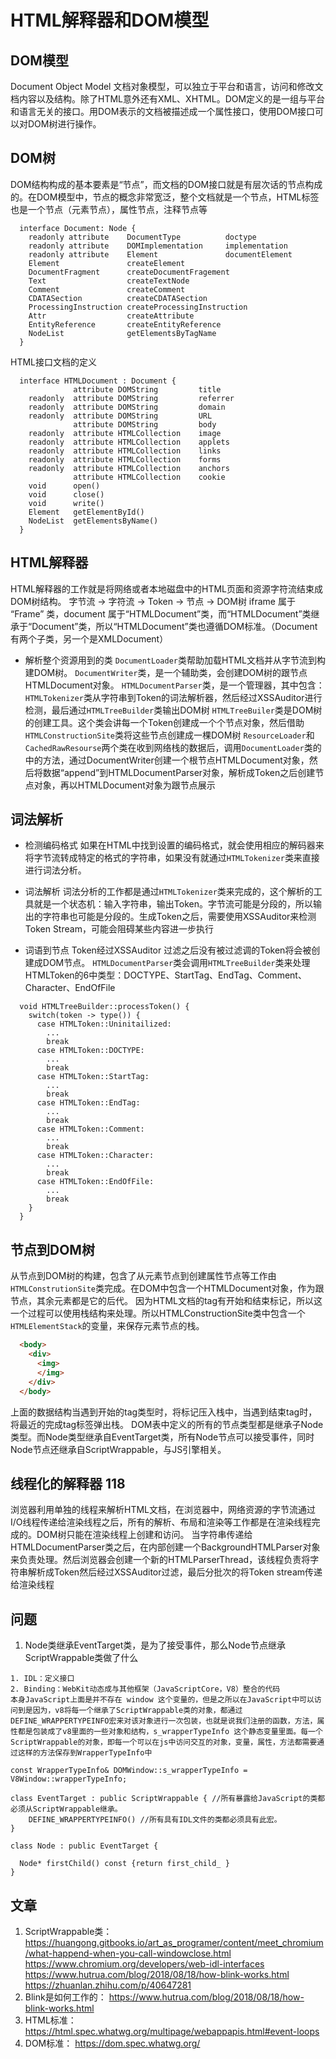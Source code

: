 # HTML解释器和DOM模型
## DOM模型
Document Object Model 文档对象模型，可以独立于平台和语言，访问和修改文档内容以及结构。除了HTML意外还有XML、XHTML。DOM定义的是一组与平台和语言无关的接口。用DOM表示的文档被描述成一个属性接口，使用DOM接口可以对DOM树进行操作。

## DOM树
DOM结构构成的基本要素是“节点”，而文档的DOM接口就是有层次话的节点构成的。在DOM模型中，节点的概念非常宽泛，整个文档就是一个节点，HTML标签也是一个节点（元素节点），属性节点，注释节点等
```
  interface Document: Node {
    readonly attribute    DocumentType          doctype
    readonly attribute    DOMImplementation     implementation
    readonly attribute    Element               documentElement
    Element               createElement
    DocumentFragment      createDocumentFragement
    Text                  createTextNode  
    Comment               createComment
    CDATASection          createCDATASection
    ProcessingInstruction createProcessingInstruction
    Attr                  createAttribute
    EntityReference       createEntityReference
    NodeList              getElementsByTagName
  }

```
HTML接口文档的定义
```
  interface HTMLDocument : Document {
              attribute DOMString         title
    readonly  attribute DOMString         referrer
    readonly  attribute DOMString         domain
    readonly  attribute DOMString         URL
              attribute DOMString         body
    readonly  attribute HTMLCollection    image
    readonly  attribute HTMLCollection    applets
    readonly  attribute HTMLCollection    links
    readonly  attribute HTMLCollection    forms
    readonly  attribute HTMLCollection    anchors
              attribute HTMLCollection    cookie
    void      open()
    void      close()
    void      write()
    Element   getElementById()
    NodeList  getElementsByName()
  }
```

## HTML解释器
HTML解释器的工作就是将网络或者本地磁盘中的HTML页面和资源字符流结束成DOM树结构。
字节流 -> 字符流 -> Token -> 节点 -> DOM树
iframe 属于 “Frame” 类，document 属于“HTMLDocument”类，而“HTMLDocument”类继承于“Document”类，所以“HTMLDocument”类也遵循DOM标准。（Document有两个子类，另一个是XMLDocument）
+ 解析整个资源用到的类
  `DocumentLoader`类帮助加载HTML文档并从字节流到构建DOM树。
  `DocumentWriter`类，是一个辅助类，会创建DOM树的跟节点HTMLDocument对象。
  `HTMLDocumentParser`类，是一个管理器，其中包含：`HTMLTokenizer`类从字符串到Token的词法解析器，然后经过XSSAuditor进行检测，最后通过`HTMLTreeBuilder`类输出DOM树
  `HTMLTreeBuiler`类是DOM树的创建工具。这个类会讲每一个Token创建成一个个节点对象，然后借助`HTMLConstructionSite`类将这些节点创建成一棵DOM树
  `ResourceLoader`和`CachedRawResourse`两个类在收到网络栈的数据后，调用`DocumentLoader`类的中的方法，通过DocumentWriter创建一个根节点HTMLDocument对象，然后将数据“append”到HTMLDocumentParser对象，解析成Token之后创建节点对象，再以HTMLDocument对象为跟节点展示

## 词法解析
  + 检测编码格式
    如果在HTML中找到设置的编码格式，就会使用相应的解码器来将字节流转成特定的格式的字符串，如果没有就通过`HTMLTokenizer`类来直接进行词法分析。

  + 词法解析
    词法分析的工作都是通过`HTMLTokenizer`类来完成的，这个解析的工具就是一个状态机：输入字符串，输出Token。字节流可能是分段的，所以输出的字符串也可能是分段的。生成Token之后，需要使用XSSAuditor来检测Token Stream，可能会阻碍某些内容进一步执行

  + 词语到节点
    Token经过XSSAuditor 过滤之后没有被过滤调的Token将会被创建成DOM节点。
    `HTMLDocumentParser`类会调用`HTMLTreeBuilder`类来处理HTMLToken的6中类型：DOCTYPE、StartTag、EndTag、Comment、Character、EndOfFile
  ```
    void HTMLTreeBuilder::processToken() {
      switch(token -> type()) {
        case HTMLToken::Uninitailized:
          ...
          break
        case HTMLToken::DOCTYPE:
          ...
          break
        case HTMLToken::StartTag:
          ...
          break
        case HTMLToken::EndTag:
          ...
          break
        case HTMLToken::Comment:
          ...
          break
        case HTMLToken::Character:
          ...
          break
        case HTMLToken::EndOfFile:
          ...
          break
      }
    }
  ```

## 节点到DOM树
从节点到DOM树的构建，包含了从元素节点到创建属性节点等工作由`HTMLConstrutionSite`类完成。在DOM中包含一个HTMLDocument对象，作为跟节点，其余元素都是它的后代。
因为HTML文档的tag有开始和结束标记，所以这一个过程可以使用栈结构来处理。所以HTMLConstructionSite类中包含一个`HTMLElementStack`的变量，来保存元素节点的栈。
```html
  <body>
    <div>
      <img>
      </img>
    </div>
  </body>
```
  上面的数据结构当遇到开始的tag类型时，将标记压入栈中，当遇到结束tag时，将最近的完成tag标签弹出栈。
DOM表中定义的所有的节点类型都是继承子Node类型。而Node类型继承自EventTarget类，所有Node节点可以接受事件，同时Node节点还继承自ScriptWrappable，与JS引擎相关。

## 线程化的解释器 118
浏览器利用单独的线程来解析HTML文档，在浏览器中，网络资源的字节流通过I/O线程传递给渲染线程之后，所有的解析、布局和渲染等工作都是在渲染线程完成的。DOM树只能在渲染线程上创建和访问。
当字符串传递给HTMLDocumentParser类之后，在内部创建一个BackgroundHTMLParser对象来负责处理。然后浏览器会创建一个新的HTMLParserThread，该线程负责将字符串解析成Token然后经过XSSAuditor过滤，最后分批次的将Token stream传递给渲染线程

## 问题
1. Node类继承EventTarget类，是为了接受事件，那么Node节点继承ScriptWrappable类做了什么
```
1. IDL：定义接口
2. Binding：WebKit动态成与其他框架（JavaScriptCore，V8）整合的代码
本身JavaScript上面是并不存在 window 这个变量的，但是之所以在JavaScript中可以访问到是因为，v8将每一个继承了ScriptWrappable类的对象，都通过DEFINE_WRAPPERTYPEINFO宏来对该对象进行一次包装，也就是说我们注册的函数，方法，属性都是包装成了v8里面的一些对象和结构，s_wrapperTypeInfo 这个静态变量里面。每一个ScriptWrappable的对象，即每一个可以在js中访问交互的对象，变量，属性，方法都需要通过这样的方法保存到WrapperTypeInfo中
```
```
const WrapperTypeInfo& DOMWindow::s_wrapperTypeInfo = V8Window::wrapperTypeInfo;
```
```
class EventTarget : public ScriptWrappable { //所有暴露给JavaScript的类都必须从ScriptWrappable继承。
    DEFINE_WRAPPERTYPEINFO() //所有具有IDL文件的类都必须具有此宏。
}

class Node : public EventTarget {

  Node* firstChild() const {return first_child_ }
}
```

## 文章
1. ScriptWrappable类：
  https://huangong.gitbooks.io/art_as_programer/content/meet_chromium/what-happend-when-you-call-windowclose.html
  https://www.chromium.org/developers/web-idl-interfaces
  https://www.hutrua.com/blog/2018/08/18/how-blink-works.html
  https://zhuanlan.zhihu.com/p/40647281
2. Blink是如何工作的：
  https://www.hutrua.com/blog/2018/08/18/how-blink-works.html
3. HTML标准：
  https://html.spec.whatwg.org/multipage/webappapis.html#event-loops
4. DOM标准：
  https://dom.spec.whatwg.org/